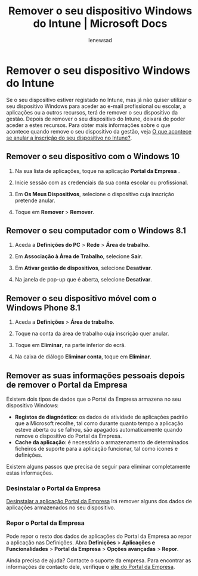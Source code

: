 ﻿---
title: Remover o seu dispositivo Windows do Intune | Microsoft Docs
description: Descreve como remover um dispositivo Windows do Intune
keywords: ''
author: lenewsad
ms.author: lanewsad
manager: dougeby
ms.date: 03/28/2018
ms.topic: article
ms.prod: ''
ms.service: microsoft-intune
ms.technology: ''
ms.assetid: 018bda65-7238-41f5-b92a-e5f67b7fe085
searchScope:
- User help
ROBOTS: ''
ms.reviewer: jieyang
ms.suite: ems
ms.custom: intune-enduser
ms.openlocfilehash: 9f9051fb393c82031d581f7fec731a3b148cbf2e
ms.sourcegitcommit: 7f46e9990797bdfa669ccba2077721f1bc70c07e
ms.translationtype: HT
ms.contentlocale: pt-PT
ms.lasthandoff: 04/04/2018
---
# <a name="remove-your-windows-device-from-intune"></a>Remover o seu dispositivo Windows do Intune

Se o seu dispositivo estiver registado no Intune, mas já não quiser utilizar o seu dispositivo Windows para aceder ao e-mail profissional ou escolar, a aplicações ou a outros recursos, terá de remover o seu dispositivo da gestão. Depois de remover o seu dispositivo do Intune, deixará de poder aceder a estes recursos. Para obter mais informações sobre o que acontece quando remove o seu dispositivo da gestão, veja [O que acontece se anular a inscrição do seu dispositivo no Intune?](what-happens-if-you-unenroll-your-device-from-intune-windows.md).

## <a name="remove-your-windows-10-device"></a>Remover o seu dispositivo com o Windows 10

1.  Na sua lista de aplicações, toque na aplicação **Portal da Empresa** .

2.  Inicie sessão com as credenciais da sua conta escolar ou profissional.

3.  Em **Os Meus Dispositivos**, selecione o dispositivo cuja inscrição pretende anular.

4.  Toque em **Remover** &gt; **Remover**.

## <a name="remove-your-windows-81-computer"></a>Remover o seu computador com o Windows 8.1

1.  Aceda a **Definições do PC** &gt; **Rede** &gt; **Área de trabalho**.

2.  Em **Associação à Área de Trabalho**, selecione **Sair**.

3.  Em **Ativar gestão de dispositivos**, selecione **Desativar**.

4.  Na janela de pop-up que é aberta, selecione **Desativar**.

## <a name="remove-your-windows-phone-81-mobile-device"></a>Remover o seu dispositivo móvel com o Windows Phone 8.1

1.  Aceda a **Definições** &gt; **Área de trabalho**.

2.  Toque na conta da área de trabalho cuja inscrição quer anular.

3.  Toque em **Eliminar**, na parte inferior do ecrã.

4.  Na caixa de diálogo **Eliminar conta**, toque em **Eliminar**.

## <a name="removing-your-personal-information-after-removing-the-company-portal"></a>Remover as suas informações pessoais depois de remover o Portal da Empresa

Existem dois tipos de dados que o Portal da Empresa armazena no seu dispositivo Windows:

-   **Registos de diagnóstico**: os dados de atividade de aplicações padrão que a Microsoft recolhe, tal como durante quanto tempo a aplicação esteve aberta ou se falhou, são apagados automaticamente quando remove o dispositivo do Portal da Empresa.
-   **Cache da aplicação**: é necessário o armazenamento de determinados ficheiros de suporte para a aplicação funcionar, tal como ícones e definições.

Existem alguns passos que precisa de seguir para eliminar completamente estas informações.

### <a name="uninstall-the-company-portal"></a>Desinstalar o Portal da Empresa  

[Desinstalar a aplicação Portal da Empresa](https://support.microsoft.com/help/4028003/windows-10-uninstall-apps-and-programs) irá remover alguns dos dados de aplicações armazenados no seu dispositivo.  

### <a name="reset-the-company-portal"></a>Repor o Portal da Empresa

Pode repor o resto dos dados de aplicações do Portal da Empresa ao repor a aplicação nas Definições. Abra **Definições** > **Aplicações e Funcionalidades** > **Portal da Empresa** > **Opções avançadas** > **Repor**.

Ainda precisa de ajuda? Contacte o suporte da empresa. Para encontrar as informações de contacto dele, verifique o [site do Portal da Empresa](https://portal.manage.microsoft.com#HelpDeskDialog).